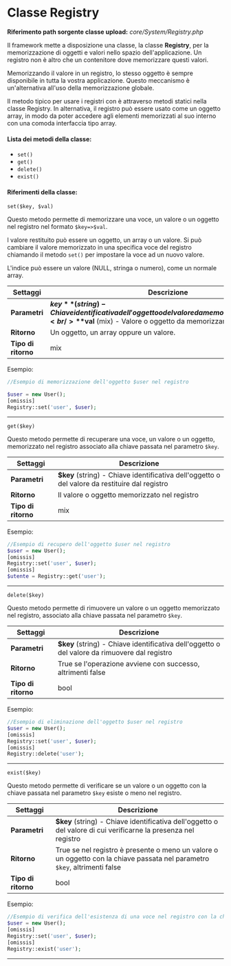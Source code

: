 # Classe Registry

**Riferimento path sorgente classe upload:** *core/System/Registry.php*

Il framework mette a disposizione una classe, la classe **Registry**, per la memorizzazione di oggetti e valori nello spazio dell'applicazione. Un registro non è altro che un contenitore dove memorizzare questi valori.

Memorizzando il valore in un registro, lo stesso oggetto è sempre disponibile in tutta la vostra applicazione. Questo meccanismo è un'alternativa all'uso della memorizzazione globale.

Il metodo tipico per usare i registri con è attraverso metodi statici nella classe Registry. In alternativa, il registro può essere usato come un oggetto array, in modo da poter accedere agli elementi memorizzati al suo interno con una comoda interfaccia tipo array.



#### Lista dei metodi della classe:

- `set()`
- `get()`
- `delete()`
- `exist()`



#### Riferimenti della classe:

`set($key, $val)`



Questo metodo permette di memorizzare una voce, un valore o un oggetto nel registro nel formato `$key=>$val`.

l valore restituito può essere un oggetto, un array o un valore. Si può cambiare il valore memorizzato in una specifica voce del registro chiamando il metodo `set()` per impostare la voce ad un nuovo valore.

L'indice può essere un valore (NULL, stringa o numero), come un normale array.

| Settaggi            | Descrizione                                                  |
| ------------------- | ------------------------------------------------------------ |
| **Parametri**       | **$key** (string) - Chiave identificativa dell'oggetto o del valore da memorizzare nel registro<br />**$val** (mix) - Valore o oggetto da memorizzare nel registro |
| **Ritorno**         | Un oggetto, un array oppure un valore.                       |
| **Tipo di ritorno** | mix                                                          |

Esempio:

```php
//Esempio di memorizzazione dell'oggetto $user nel registro

$user = new User();
[omissis]
Registry::set('user', $user);
```



------

`get($key)`



Questo metodo permette di recuperare una voce, un valore o un oggetto, memorizzato nel registro associato alla chiave passata nel parametro `$key`.

| Settaggi            | Descrizione                                                  |
| ------------------- | ------------------------------------------------------------ |
| **Parametri**       | **$key** (string) - Chiave identificativa dell'oggetto o del valore da restituire dal registro |
| **Ritorno**         | Il valore o oggetto memorizzato nel registro                 |
| **Tipo di ritorno** | mix                                                          |

Esempio:

```php
//Esempio di recupero dell'oggetto $user nel registro
$user = new User();
[omissis]
Registry::set('user', $user);
[omissis]
$utente = Registry::get('user');
```



------

`delete($key)`



Questo metodo permette di rimuovere un valore o un oggetto memorizzato nel registro, associato alla chiave passata nel parametro `$key`.

| Settaggi            | Descrizione                                                  |
| ------------------- | ------------------------------------------------------------ |
| **Parametri**       | **$key** (string) - Chiave identificativa dell'oggetto o del valore da rimuovere dal registro |
| **Ritorno**         | True se l'operazione avviene con successo, altrimenti false  |
| **Tipo di ritorno** | bool                                                         |

Esempio:

```php
//Esempio di eliminazione dell'oggetto $user nel registro
$user = new User();
[omissis]
Registry::set('user', $user);
[omissis]
Registry::delete('user');
```



------

`exist($key)`



Questo metodo permette di verificare se un valore o un oggetto con la chiave passata nel parametro `$key` esiste o meno nel registro.

| Settaggi            | Descrizione                                                  |
| ------------------- | ------------------------------------------------------------ |
| **Parametri**       | **$key** (string) - Chiave identificativa dell'oggetto o del valore di cui verificarne la presenza nel registro |
| **Ritorno**         | True se nel registro è presente o meno un valore o un oggetto con la chiave passata nel parametro `$key`, altrimenti false |
| **Tipo di ritorno** | bool                                                         |

Esempio:

```php
//Esempio di verifica dell'esistenza di una voce nel registro con la chiave 'user'
$user = new User();
[omissis]
Registry::set('user', $user);
[omissis]
Registry::exist('user');
```

------

